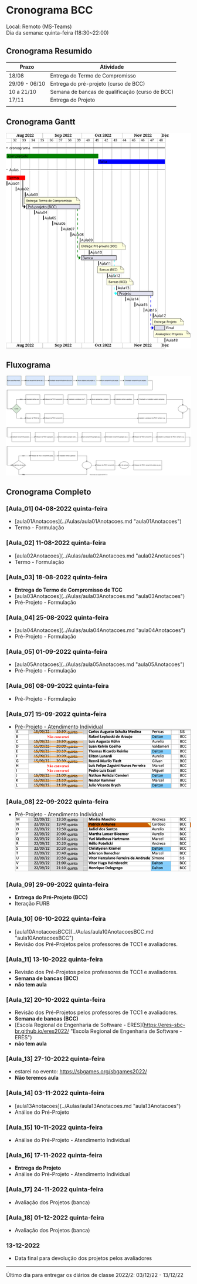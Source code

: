 # Cronograma BCC

Local: Remoto (MS-Teams)  
Dia da semana: quinta-feira (18:30\~22:00)  

## Cronograma Resumido

<!-- ☞ bbf1208b-fad1-418c-a756-d8618c7a1419 -->
| Prazo              | Atividade                                       |  
| -------------------| ----------------------------------------------- |  
| 18/08              | Entrega do Termo de Compromisso                 |  
| 29/09 - 06/10      | Entrega do pré-projeto (curso de BCC)           |  
| 10 a 21/10         | Semana de bancas de qualificação (curso de BCC) |  
| 17/11              | Entrega do Projeto                              |  
|                    |                                                 |

## Cronograma Gantt

![Cronograma Gantt](../svg/Cronogramas/cronograma_BCC.svg "Cronograma Gantt")  

## Fluxograma

![Fluxograma](cronogramaFluxograma.drawio.svg "fluxograma")  

## Cronograma Completo

### \[Aula_01] 04-08-2022 quinta-feira

- \[aula01Anotacoes](../Aulas/aula01Anotacoes.md "aula01Anotacoes")  
- Termo - Formulação  

### \[Aula_02] 11-08-2022 quinta-feira

<!-- \[AVISO] Termo atraso https://github.com/dalton-reis/disciplinaTCC1Privado/projects/1#card-67011391 -->  

- \[aula02Anotacoes](../Aulas/aula02Anotacoes.md "aula02Anotacoes")  
- Termo - Formulação  

### \[Aula_03] 18-08-2022 quinta-feira

- **Entrega do Termo de Compromisso de TCC**  
- \[aula03Anotacoes](../Aulas/aula03Anotacoes.md "aula03Anotacoes")  
- Pré-Projeto - Formulação  

### \[Aula_04] 25-08-2022 quinta-feira

<!-- \[AVISO] Orientadores https://github.com/dalton-reis/disciplinaTCC1Privado/projects/1#card-67524750 -->
- \[aula04Anotacoes](../Aulas/aula04Anotacoes.md "aula04Anotacoes")  
- Pré-Projeto - Formulação  

### \[Aula_05] 01-09-2022 quinta-feira

- \[aula05Anotacoes](../Aulas/aula05Anotacoes.md "aula05Anotacoes")  
- Pré-Projeto - Formulação  

<!-- \[AVISO] banca BCC https://github.com/dalton-reis/disciplinaTCC1Privado/projects/1#card-67445813 -->
### \[Aula_06] 08-09-2022 quinta-feira
<!-- FIXME: antecipar uma semana o atendimento individual do BCC para ter uma semana livre antes da entrega -->

- Pré-Projeto - Formulação  

### \[Aula_07] 15-09-2022 quinta-feira

<!-- \[AVISO] Atendimento BCC: https://github.com/dalton-reis/disciplinaTCC1Privado/projects/1#card-85660899 -->

- Pré-Projeto - Atendimento Individual  
![Atendimento BCC](../Cronogramas/AtendimentoBCC_A.png "Atendimento BCC")  

### \[Aula_08] 22-09-2022 quinta-feira

- Pré-Projeto - Atendimento Individual
![Atendimento BCC](../Cronogramas/AtendimentoBCC_B.png "Atendimento BCC")  

### \[Aula_09] 29-09-2022 quinta-feira

- **Entrega do Pré-Projeto (BCC)**
- Iteração FURB  

### \[Aula_10] 06-10-2022 quinta-feira

- \[aula10AnotacoesBCC](../Aulas/aula10AnotacoesBCC.md "aula10AnotacoesBCC")  
- Revisão dos Pré-Projetos pelos professores de TCC1 e avaliadores.  

### \[Aula_11] 13-10-2022 quinta-feira

- Revisão dos Pré-Projetos pelos professores de TCC1 e avaliadores.  
- **Semana de bancas (BCC)**  
- **não tem aula**  

### \[Aula_12] 20-10-2022 quinta-feira

- Revisão dos Pré-Projetos pelos professores de TCC1 e avaliadores.  
- **Semana de bancas (BCC)**  
- \[Escola Regional de Engenharia de Software - ERES](https://eres-sbc-br.github.io/eres2022/ "Escola Regional de Engenharia de Software - ERES")  
- **não tem aula**  

### \[Aula_13] 27-10-2022 quinta-feira

- estarei no evento: <https://sbgames.org/sbgames2022/>  
- **Não teremos aula**

### \[Aula_14] 03-11-2022 quinta-feira

- \[aula13Anotacoes](../Aulas/aula13Anotacoes.md "aula13Anotacoes")  
- Análise do Pré-Projeto  

### \[Aula_15] 10-11-2022 quinta-feira

- Análise do Pré-Projeto - Atendimento Individual  

### \[Aula_16] 17-11-2022 quinta-feira

- **Entrega do Projeto**  
- Análise do Pré-Projeto - Atendimento Individual  

### \[Aula_17] 24-11-2022 quinta-feira

- Avaliação dos Projetos (banca)  

### \[Aula_18] 01-12-2022 quinta-feira

- Avaliação dos Projetos (banca)  

### 13-12-2022

- Data final para devolução dos projetos pelos avaliadores  

-----------

Último dia para entregar os diários de classe 2022/2: 03/12/22 - 13/12/22  
